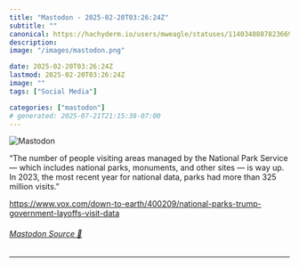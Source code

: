 ```yaml
---
title: "Mastodon - 2025-02-20T03:26:24Z"
subtitle: ""
canonical: https://hachyderm.io/users/mweagle/statuses/114034080782366953
description:
image: "/images/mastodon.png"

date: 2025-02-20T03:26:24Z
lastmod: 2025-02-20T03:26:24Z
image: ""
tags: ["Social Media"]

categories: ["mastodon"]
# generated: 2025-07-21T21:15:38-07:00
---
```

![Mastodon](/images/mastodon.png)

<p>“The number of people visiting areas managed by the National Park Service — which includes national parks, monuments, and other sites — is way up. In 2023, the most recent year for national data, parks had more than 325 million visits.”</p><p><a href="https://www.vox.com/down-to-earth/400209/national-parks-trump-government-layoffs-visit-data" target="_blank" rel="nofollow noopener noreferrer" translate="no"><span class="invisible">https://www.</span><span class="ellipsis">vox.com/down-to-earth/400209/n</span><span class="invisible">ational-parks-trump-government-layoffs-visit-data</span></a></p>


###### [Mastodon Source 🐘](https://hachyderm.io/@mweagle/114034080782366953)

___
